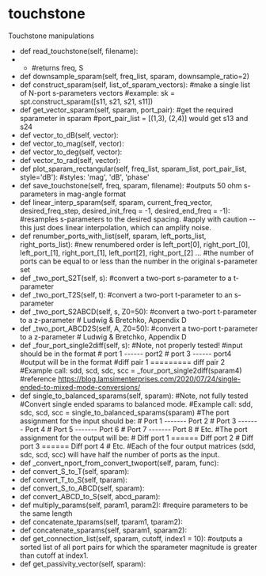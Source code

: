 # touchstone
Touchstone manipulations
- def read_touchstone(self, filename):
- - #returns freq, S
- def downsample_sparam(self, freq_list, sparam, downsample_ratio=2)
- def construct_sparam(self, list_of_sparam_vectors):
        #make a single list of N-port s-parameters vectors
        #example: sk = spt.construct_sparam([s11, s21, s21, s11])
- def get_vector_sparam(self, sparam, port_pair):
      #get the required sparameter in sparam
      #port_pair_list = [(1,3), (2,4)] would get s13 and s24
- def vector_to_dB(self, vector):
- def vector_to_mag(self, vector):
- def vector_to_deg(self, vector):
- def vector_to_rad(self, vector):
- def plot_sparam_rectangular(self, freq_list, sparam_list, port_pair_list, style='dB'):
        #styles: 'mag', 'dB', 'phase'
- def save_touchstone(self, freq, sparam, filename):
        #outputs 50 ohm s-parameters in mag-angle format
- def linear_interp_sparam(self, sparam, current_freq_vector, desired_freq_step, desired_init_freq = -1, desired_end_freq = -1):
        #resamples s-parameters to the desired spacing.
        #apply with caution -- this just does linear interpolation, which can amplify noise.
- def renumber_ports_with_list(self, sparam, left_ports_list, right_ports_list):
        #new renumbered order is left_port[0], right_port_[0], left_port_[1], right_port_[1], left_port[2], right_port_[2] ...
        #the number of ports can be equal to or less than the number in the original s-parameter set
- def _two_port_S2T(self, s):
        #convert a two-port s-parameter to a t-parameter
- def _two_port_T2S(self, t):
      #convert a two-port t-parameter to an s-parameter
- def _two_port_S2ABCD(self, s, Z0=50):
      #convert a two-port t-parameter to a z-parameter
      # Ludwig & Bretchko, Appendix D
- def _two_port_ABCD2S(self, A, Z0=50):
      #convert a two-port t-parameter to a z-parameter
      # Ludwig & Bretchko, Appendix D
- def _four_port_single2diff(self, s):
        #Note, not properly tested!
        #input should be in the format
        # port 1 ------ port2
        # port 3 ------ port4
        #output will be in the format
        #diff pair 1 ========= diff pair 2
        #Example call:      sdd, scd, sdc, scc = _four_port_single2diff(sparam4)
        #reference https://blog.lamsimenterprises.com/2020/07/24/single-ended-to-mixed-mode-conversions/
- def single_to_balanced_sparams(self, sparam):
        #Note, not fully tested
        #Convert single ended sparams to balanced mode.
        #Example call:       sdd, sdc, scd, scc = single_to_balanced_sparams(sparam)
        #The port assignment for the input should be:
        #       Port 1 ------- Port 2
        #       Port 3 ------- Port 4
        #       Port 5 ------- Port 6
        #       Port 7 ------- Port 8
        #       Etc.
        #The port assignment for the output will be:
        #       Diff port 1 ====== Diff port 2
        #       Diff port 3 ====== Diff port 4
        #       Etc.
        #Each of the four output matrices (sdd, sdc, scd, scc) will have half the number of ports as the input.
- def _convert_nport_from_convert_twoport(self, param, func):
- def convert_S_to_T(self, sparam):
- def convert_T_to_S(self, tparam):
- def convert_S_to_ABCD(self, sparam):
- def convert_ABCD_to_S(self, abcd_param):
- def multiply_params(self, param1, param2):
        #require parameters to be the same length
- def concatenate_tparams(self, tparam1, tparam2):
- def concatenate_sparams(self, sparam1, sparam2):
- def get_connection_list(self, sparam, cutoff, index1 = 10):
        #outputs a sorted list of all port pairs for which the sparameter magnitude is greater than cutoff at index1.
- def get_passivity_vector(self, sparam):

  
